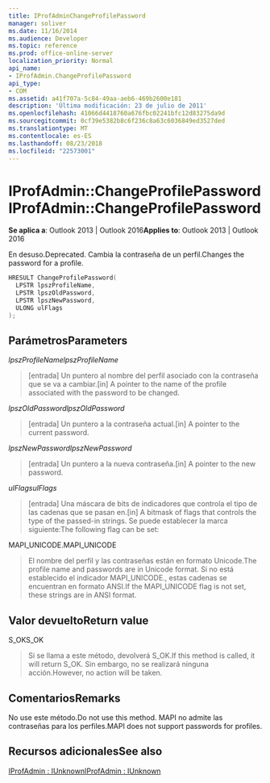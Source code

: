 ```yaml
---
title: IProfAdminChangeProfilePassword
manager: soliver
ms.date: 11/16/2014
ms.audience: Developer
ms.topic: reference
ms.prod: office-online-server
localization_priority: Normal
api_name:
- IProfAdmin.ChangeProfilePassword
api_type:
- COM
ms.assetid: a41f707a-5c84-49aa-aeb6-469b2600e181
description: 'Última modificación: 23 de julio de 2011'
ms.openlocfilehash: 41066d4418760a676fbc02241bfc12d83275da9d
ms.sourcegitcommit: 0cf39e5382b8c6f236c8a63c6036849ed3527ded
ms.translationtype: MT
ms.contentlocale: es-ES
ms.lasthandoff: 08/23/2018
ms.locfileid: "22573001"
---
```

# <a name="iprofadminchangeprofilepassword"></a><span data-ttu-id="eedc9-103">IProfAdmin::ChangeProfilePassword</span><span class="sxs-lookup"><span data-stu-id="eedc9-103">IProfAdmin::ChangeProfilePassword</span></span>

  
  
<span data-ttu-id="eedc9-104">**Se aplica a**: Outlook 2013 | Outlook 2016</span><span class="sxs-lookup"><span data-stu-id="eedc9-104">**Applies to**: Outlook 2013 | Outlook 2016</span></span> 
  
<span data-ttu-id="eedc9-105">En desuso.</span><span class="sxs-lookup"><span data-stu-id="eedc9-105">Deprecated.</span></span> <span data-ttu-id="eedc9-106">Cambia la contraseña de un perfil.</span><span class="sxs-lookup"><span data-stu-id="eedc9-106">Changes the password for a profile.</span></span>
  
```cpp
HRESULT ChangeProfilePassword(
  LPSTR lpszProfileName,
  LPSTR lpszOldPassword,
  LPSTR lpszNewPassword,
  ULONG ulFlags
);
```

## <a name="parameters"></a><span data-ttu-id="eedc9-107">Parámetros</span><span class="sxs-lookup"><span data-stu-id="eedc9-107">Parameters</span></span>

 <span data-ttu-id="eedc9-108">_lpszProfileName_</span><span class="sxs-lookup"><span data-stu-id="eedc9-108">_lpszProfileName_</span></span>
  
> <span data-ttu-id="eedc9-109">[entrada] Un puntero al nombre del perfil asociado con la contraseña que se va a cambiar.</span><span class="sxs-lookup"><span data-stu-id="eedc9-109">[in] A pointer to the name of the profile associated with the password to be changed.</span></span>
    
 <span data-ttu-id="eedc9-110">_lpszOldPassword_</span><span class="sxs-lookup"><span data-stu-id="eedc9-110">_lpszOldPassword_</span></span>
  
> <span data-ttu-id="eedc9-111">[entrada] Un puntero a la contraseña actual.</span><span class="sxs-lookup"><span data-stu-id="eedc9-111">[in] A pointer to the current password.</span></span>
    
 <span data-ttu-id="eedc9-112">_lpszNewPassword_</span><span class="sxs-lookup"><span data-stu-id="eedc9-112">_lpszNewPassword_</span></span>
  
> <span data-ttu-id="eedc9-113">[entrada] Un puntero a la nueva contraseña.</span><span class="sxs-lookup"><span data-stu-id="eedc9-113">[in] A pointer to the new password.</span></span>
    
 <span data-ttu-id="eedc9-114">_ulFlags_</span><span class="sxs-lookup"><span data-stu-id="eedc9-114">_ulFlags_</span></span>
  
> <span data-ttu-id="eedc9-115">[entrada] Una máscara de bits de indicadores que controla el tipo de las cadenas que se pasan en.</span><span class="sxs-lookup"><span data-stu-id="eedc9-115">[in] A bitmask of flags that controls the type of the passed-in strings.</span></span> <span data-ttu-id="eedc9-116">Se puede establecer la marca siguiente:</span><span class="sxs-lookup"><span data-stu-id="eedc9-116">The following flag can be set:</span></span>
    
<span data-ttu-id="eedc9-117">MAPI_UNICODE.</span><span class="sxs-lookup"><span data-stu-id="eedc9-117">MAPI_UNICODE</span></span> 
  
> <span data-ttu-id="eedc9-118">El nombre del perfil y las contraseñas están en formato Unicode.</span><span class="sxs-lookup"><span data-stu-id="eedc9-118">The profile name and passwords are in Unicode format.</span></span> <span data-ttu-id="eedc9-119">Si no está establecido el indicador MAPI_UNICODE., estas cadenas se encuentran en formato ANSI.</span><span class="sxs-lookup"><span data-stu-id="eedc9-119">If the MAPI_UNICODE flag is not set, these strings are in ANSI format.</span></span>
    
## <a name="return-value"></a><span data-ttu-id="eedc9-120">Valor devuelto</span><span class="sxs-lookup"><span data-stu-id="eedc9-120">Return value</span></span>

<span data-ttu-id="eedc9-121">S_OK</span><span class="sxs-lookup"><span data-stu-id="eedc9-121">S_OK</span></span> 
  
> <span data-ttu-id="eedc9-122">Si se llama a este método, devolverá S_OK.</span><span class="sxs-lookup"><span data-stu-id="eedc9-122">If this method is called, it will return S_OK.</span></span> <span data-ttu-id="eedc9-123">Sin embargo, no se realizará ninguna acción.</span><span class="sxs-lookup"><span data-stu-id="eedc9-123">However, no action will be taken.</span></span>
    
## <a name="remarks"></a><span data-ttu-id="eedc9-124">Comentarios</span><span class="sxs-lookup"><span data-stu-id="eedc9-124">Remarks</span></span>

<span data-ttu-id="eedc9-125">No use este método.</span><span class="sxs-lookup"><span data-stu-id="eedc9-125">Do not use this method.</span></span> <span data-ttu-id="eedc9-126">MAPI no admite las contraseñas para los perfiles.</span><span class="sxs-lookup"><span data-stu-id="eedc9-126">MAPI does not support passwords for profiles.</span></span>
  
## <a name="see-also"></a><span data-ttu-id="eedc9-127">Recursos adicionales</span><span class="sxs-lookup"><span data-stu-id="eedc9-127">See also</span></span>



[<span data-ttu-id="eedc9-128">IProfAdmin : IUnknown</span><span class="sxs-lookup"><span data-stu-id="eedc9-128">IProfAdmin : IUnknown</span></span>](iprofadminiunknown.md)

